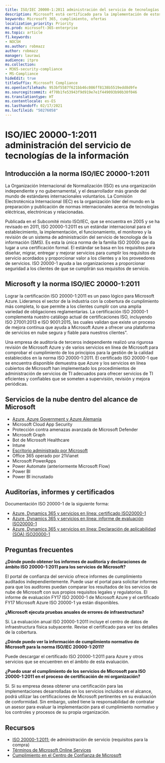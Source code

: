 ```yaml
---
title: ISO/IEC 20000-1:2011 administración del servicio de tecnologías de la información
description: Microsoft está certificado para la implementación de estos estándares de administración de servicios.
keywords: Microsoft 365, cumplimiento, ofertas
localization_priority: Priority
ms.prod: microsoft-365-enterprise
ms.topic: article
f1.keywords:
- NOCSH
ms.author: robmazz
author: robmazz
manager: laurawi
audience: itpro
ms.collection:
- M365-security-compliance
- MS-Compliance
hideEdit: true
titleSuffix: Microsoft Compliance
ms.openlocfilehash: 953bf5587f621bb46c086ff8138b5519edd8d9fe
ms.sourcegitcommit: 4f70b1fe53943f9d919e7e1f449093b90b30f046
ms.translationtype: HT
ms.contentlocale: es-ES
ms.lasthandoff: 02/17/2021
ms.locfileid: "50276058"
---
```

# <a name="isoiec-20000-12011-information-technology-service-management"></a>ISO/IEC 20000-1:2011 administración del servicio de tecnologías de la información

## <a name="isoiec-20000-12011-overview"></a>Introducción a la norma ISO/IEC 20000-1:2011

La Organización Internacional de Normalización (ISO) es una organización independiente y no gubernamental, y el desarrollador más grande del mundo de estándares internacionales voluntarios. La Comisión Electrotécnica Internacional (IEC) es la organización líder del mundo en la preparación y publicación de normas internacionales acerca de tecnologías eléctricas, electrónicas y relacionadas.  
  
Publicada en el Subcomité mixto ISO/IEC, que se encuentra en 2005 y se ha revisado en 2011, ISO 20000-1:2011 es un estándar internacional para el establecimiento, la implementación, el funcionamiento, el monitoreo y la revisión de un sistema de administración del servicio de tecnología de la información (SMS). Es esta la única norma de la familia ISO 20000 que da lugar a una certificación formal. El estándar se basa en los requisitos para diseñar, migrar, entregar y mejorar servicios para cumplir los requisitos de servicio acordados y proporcionar valor a los clientes y a los proveedores de servicios. ISO 20000-1 ayuda a las organizaciones a proporcionar seguridad a los clientes de que se cumplirán sus requisitos de servicio.

## <a name="microsoft-and-isoiec-20000-12011"></a>Microsoft y la norma ISO/IEC 20000-1:2011

Lograr la certificación ISO 20000-1:2011 es un paso lógico para Microsoft Azure. Lideramos el sector de la industria con la cobertura de cumplimiento más completa, lo que permite a los clientes cumplir con una amplia variedad de obligaciones reglamentarias. La certificación ISO 20000-1 complementa nuestro catálogo actual de certificaciones ISO, incluyendo ISO 27001:2013 e ISO 9001:2015, las cuales validan que existe un proceso de mejora continua que ayuda a Microsoft Azure a ofrecer una plataforma de servicios en nube segura y fiable para nuestros clientes".  
  
Una empresa de auditoría de terceros independiente realizó una rigurosa revisión de Microsoft Azure y de varios servicios en línea de Microsoft para comprobar el cumplimiento de los principios para la gestión de la calidad establecidos en la norma ISO 20000-1:2011. El certificado ISO 20000-1 que se encuentra disponible demuestra que Azure y los servicios en línea cubiertos de Microsoft han implementado los procedimientos de administración de servicios de TI adecuados para ofrecer servicios de TI eficientes y confiables que se someten a supervisión, revisión y mejora periódicas.

## <a name="microsoft-in-scope-cloud-services"></a>Servicios de la nube dentro del alcance de Microsoft

- [Azure, Azure Government y Azure Alemania](https://aka.ms/AzureCompliance)
- Microsoft Cloud App Security
- Protección contra amenazas avanzada de Microsoft Defender
- Microsoft Graph
- Bot de Microsoft Healthcare
- Intune
- [Escritorio administrado por Microsoft](/microsoft-365/managed-desktop/intro/compliance)
- Office 365 operado por 21Vianet
- Microsoft PowerApps
- Power Automate (anteriormente Microsoft Flow)
- Power BI
- Power BI incrustado

## <a name="audits-reports-and-certificates"></a>Auditorías, informes y certificados

Documentación ISO 20000-1 de la siguiente forma:

- [Azure, Dynamics 365 y servicios en línea: certificado ISO20000-1](https://aka.ms/azureiso200001cert)
- [Azure, Dynamics 365 y servicios en línea: informe de evaluación ISO20000-1](https://aka.ms/azureiso200001report)
- [Azure, Dynamics 365 y servicios en línea: Declaración de aplicabilidad (SOA) ISO20000-1](https://aka.ms/azureiso200001soa)

## <a name="frequently-asked-questions"></a>Preguntas frecuentes

**¿Dónde puedo obtener los informes de auditoría y declaraciones de ámbito ISO 20000-1:2011 para los servicios de Microsoft?**

El portal de confianza del servicio ofrece informes de cumplimiento auditados independientemente. Puede usar el portal para solicitar informes para que los auditores puedan comparar los resultados de los servicios de nube de Microsoft con sus propios requisitos legales y regulatorios. El informe de evaluación FY17 ISO 20000-1 de Microsoft Azure y el certificado FY17 Microsoft Azure ISO 20000-1 ya están disponibles.

**¿Microsoft ejecuta pruebas anuales de errores de infraestructura?**

Sí. La evaluación anual ISO 20000-1:2011 incluye el centro de datos de infraestructura física subyacente. Revise el certificado para ver los detalles de la cobertura.

**¿Dónde puedo ver la información de cumplimiento normativo de Microsoft para la norma ISO/IEC 20000-1:2011?**

Puede descargar el certificado ISO 20000-1:2011 para Azure y otros servicios que se encuentren en el ámbito de esta evaluación.

**¿Puedo usar el cumplimiento de los servicios de Microsoft para ISO 20000-1:2011 en el proceso de certificación de mi organización?**

Sí. Si su empresa desea obtener una certificación para las implementaciones desarrolladas en los servicios incluidos en el alcance, podrá utilizar las certificaciones de Microsoft pertinentes en su evaluación de conformidad. Sin embargo, usted tiene la responsabilidad de contratar un asesor para evaluar la implementación para el cumplimiento normativo y los controles y procesos de su propia organización.

## <a name="resources"></a>Recursos

- [ISO 20000-1:2011:](https://www.iso.org/standard/51986.html) de administración de servicio (requisitos para la compra)
- [Términos de Microsoft Online Services](https://aka.ms/Online-Services-Terms)
- [Cumplimiento en el Centro de Confianza de Microsoft](https://www.microsoft.com/trust-center/compliance/compliance-overview)
